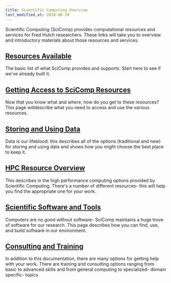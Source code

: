```yaml
---
title: Scientific Computing Overview
last_modified_at: 2018-08-29
---
```

Scientific Computing (SciComp) provides computational resources and services
for Fred Hutch researchers.  These links will take you to overview and
introductory materials about those resources and services.

## [Resources Available](/computing/resource_overview/)

The basic list of what SciComp provides and supports.  Start here to see if
we've already built it.

## [Getting Access to SciComp Resources](/computing/access_overview/)

Now that you know what and where, how do you get to these resources?  This page
willdescribe what you need to access and use the various resources.

## [Storing and Using Data](/computing/store_overview/)

Data is our lifeblood: this describes all of the options (traditional and new)
for storing and using data and shows how you might choose the best place to
keep it.

## [HPC Resource Overview](/computing/cluster_overview/)

This describes in the high performance computing options provided by Scientific Computing.  There's a number of different resources- this will help you find the appropriate one for your work.

## [Scientific Software and Tools](/computing/software_overview/)

Computers are no good without software- SciComp maintains a huge trove of
software for our research.  This page describes how you can find, use, and
build software in our environment.

## [Consulting and Training](/computing/training_overview/)

In addition to this documentation, there are many options for getting help with
your work.  There are training and consulting options ranging from basic to
advanced skills and from general computing to specialized- domain specific-
topics


